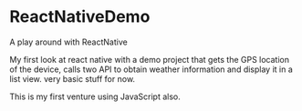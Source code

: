 # ReactNativeDemo
A play around with ReactNative

My first look at react native with a demo project that gets the GPS location of the device, calls two API to obtain weather information and display it in a list view.
very basic stuff for now.

This is my first venture using JavaScript also.
